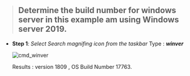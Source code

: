 
> ## Determine the build number for windows server in this example am using Windows server 2019.
> 

 - **Step 1**: *Select Search magnifing icon from the taskbar*
		  Type : ***winver***

     ![cmd_winver](https://github.com/user-attachments/assets/7d1ff376-e382-4098-a689-2bf3db79a2d3)

	
   Results : version 1809 , OS Build Number 17763.


<!--stackedit_data:
eyJoaXN0b3J5IjpbNDQzOTIwMTYsLTMzMjk1NjM1LDE3MTQzNT
AwODMsMTk2MDg4NDA5MCwtMjAzNTEwNTI3Nl19
-->